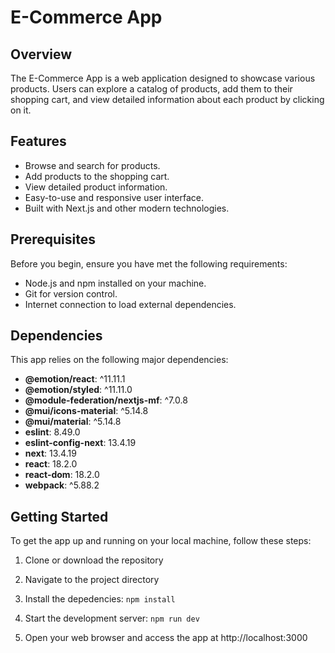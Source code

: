 # E-Commerce App

## Overview

The E-Commerce App is a web application designed to showcase various products. Users can explore a catalog of products, add them to their shopping cart, and view detailed information about each product by clicking on it.

## Features

- Browse and search for products.
- Add products to the shopping cart.
- View detailed product information.
- Easy-to-use and responsive user interface.
- Built with Next.js and other modern technologies.

## Prerequisites

Before you begin, ensure you have met the following requirements:

- Node.js and npm installed on your machine.
- Git for version control.
- Internet connection to load external dependencies.

## Dependencies

This app relies on the following major dependencies:

- **@emotion/react**: ^11.11.1
- **@emotion/styled**: ^11.11.0
- **@module-federation/nextjs-mf**: ^7.0.8
- **@mui/icons-material**: ^5.14.8
- **@mui/material**: ^5.14.8
- **eslint**: 8.49.0
- **eslint-config-next**: 13.4.19
- **next**: 13.4.19
- **react**: 18.2.0
- **react-dom**: 18.2.0
- **webpack**: ^5.88.2

## Getting Started

To get the app up and running on your local machine, follow these steps:

1. Clone or download the repository

2. Navigate to the project directory

3. Install the depedencies: `npm install`

4. Start the development server: `npm run dev`

5. Open your web browser and access the app at http://localhost:3000

